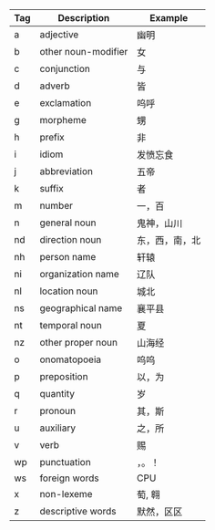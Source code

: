 Tag | Description | Example
--- | --- | ---
a | adjective | 幽明
b | other noun-modifier | 女
c | conjunction | 与
d | adverb | 皆
e | exclamation | 呜呼
g | morpheme | 甥
h | prefix | 非
i | idiom | 发愤忘食
j | abbreviation | 五帝
k | suffix | 者
m | number | 一，百
n | general noun | 鬼神，山川
nd | direction noun | 东，西，南，北
nh | person name | 轩辕
ni | organization name | 辽队
nl | location noun | 城北
ns | geographical name | 襄平县
nt | temporal noun | 夏
nz | other proper noun | 山海经
o | onomatopoeia | 呜呜
p | preposition | 以，为
q | quantity | 岁
r | pronoun | 其，斯
u | auxiliary | 之，所
v | verb | 赐
wp | punctuation | ，。！
ws | foreign words | CPU
x | non-lexeme | 萄, 翱
z | descriptive words | 默然，区区